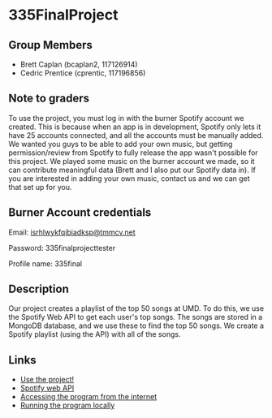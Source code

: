 # 335FinalProject

## Group Members
- Brett Caplan (bcaplan2, 117126914)
- Cedric Prentice (cprentic, 117196856)

## Note to graders

To use the project, you must log in with the burner Spotify account we created.
This is because when an app is in development, Spotify only lets it have 25 accounts connected, and
all the accounts must be manually added. We wanted you guys to be able to add your own music, but
getting permission/review from Spotify to fully release the app wasn't possible for this project.
We played some music on the burner account we made, so it can contribute meaningful data 
(Brett and I also put our Spotify data in). If you are interested in adding your own music, contact us
and we can get that set up for you.

## Burner Account credentials
Email: isrhlwykfqibiadksp@tmmcv.net

Password: 335finalprojecttester

Profile name: 335final

## Description

Our project creates a playlist of the top 50 songs at UMD.
To do this, we use the Spotify Web API to get each user's top songs.
The songs are stored in a MongoDB database, and we use these to find the top 50 songs.
We create a Spotify playlist (using the API) with all of the songs.

## Links
- [Use the project!](https://beautiful-overcoat-fox.cyclic.app/)
- [Spotify web API](https://developer.spotify.com/documentation/web-api/reference/#/)
- [Accessing the program from the internet](https://youtu.be/kXy9mLxt4BM)
- [Running the program locally](https://youtu.be/M4g5G926ndM)